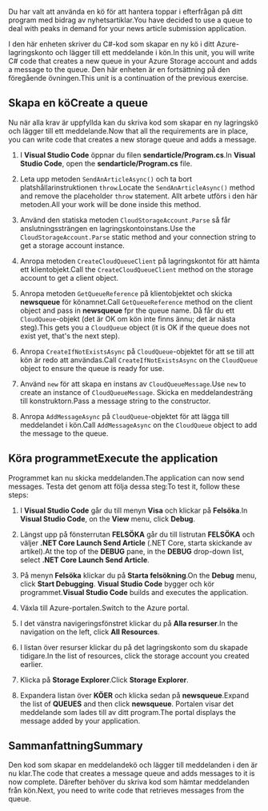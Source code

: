 <span data-ttu-id="b2ef8-101">Du har valt att använda en kö för att hantera toppar i efterfrågan på ditt program med bidrag av nyhetsartiklar.</span><span class="sxs-lookup"><span data-stu-id="b2ef8-101">You have decided to use a queue to deal with peaks in demand for your news article submission application.</span></span>

<span data-ttu-id="b2ef8-102">I den här enheten skriver du C#-kod som skapar en ny kö i ditt Azure-lagringskonto och lägger till ett meddelande i kön.</span><span class="sxs-lookup"><span data-stu-id="b2ef8-102">In this unit, you will write C# code that creates a new queue in your Azure Storage account and adds a message to the queue.</span></span> <span data-ttu-id="b2ef8-103">Den här enheten är en fortsättning på den föregående övningen.</span><span class="sxs-lookup"><span data-stu-id="b2ef8-103">This unit is a continuation of the previous exercise.</span></span>

## <a name="create-a-queue"></a><span data-ttu-id="b2ef8-104">Skapa en kö</span><span class="sxs-lookup"><span data-stu-id="b2ef8-104">Create a queue</span></span>

<span data-ttu-id="b2ef8-105">Nu när alla krav är uppfyllda kan du skriva kod som skapar en ny lagringskö och lägger till ett meddelande.</span><span class="sxs-lookup"><span data-stu-id="b2ef8-105">Now that all the requirements are in place, you can write code that creates a new storage queue and adds a message.</span></span>

1. <span data-ttu-id="b2ef8-106">I **Visual Studio Code** öppnar du filen **sendarticle/Program.cs**.</span><span class="sxs-lookup"><span data-stu-id="b2ef8-106">In **Visual Studio Code**, open the **sendarticle/Program.cs** file.</span></span>

1. <span data-ttu-id="b2ef8-107">Leta upp metoden `SendAnArticleAsync()` och ta bort platshållarinstruktionen `throw`.</span><span class="sxs-lookup"><span data-stu-id="b2ef8-107">Locate the `SendAnArticleAsync()` method and remove the placeholder `throw` statement.</span></span> <span data-ttu-id="b2ef8-108">Allt arbete utförs i den här metoden.</span><span class="sxs-lookup"><span data-stu-id="b2ef8-108">All your work will be done inside this method.</span></span>

1. <span data-ttu-id="b2ef8-109">Använd den statiska metoden `CloudStorageAccount.Parse` så får anslutningssträngen en lagringskontoinstans.</span><span class="sxs-lookup"><span data-stu-id="b2ef8-109">Use the `CloudStorageAccount.Parse` static method and your connection string to get a storage account instance.</span></span>

1. <span data-ttu-id="b2ef8-110">Anropa metoden `CreateCloudQueueClient` på lagringskontot för att hämta ett klientobjekt.</span><span class="sxs-lookup"><span data-stu-id="b2ef8-110">Call the `CreateCloudQueueClient` method on the storage account to get a client object.</span></span>

1. <span data-ttu-id="b2ef8-111">Anropa metoden `GetQueueReference` på klientobjektet och skicka **newsqueue** för könamnet.</span><span class="sxs-lookup"><span data-stu-id="b2ef8-111">Call `GetQueueReference` method on the client object and pass in **newsqueue** fpr the queue name.</span></span> <span data-ttu-id="b2ef8-112">Då får du ett `CloudQueue`-objekt (det är OK om kön inte finns ännu; det är nästa steg).</span><span class="sxs-lookup"><span data-stu-id="b2ef8-112">This gets you a `CloudQueue` object (it is OK if the queue does not exist yet, that's the next step).</span></span>

1. <span data-ttu-id="b2ef8-113">Anropa `CreateIfNotExistsAsync` på `CloudQueue`-objektet för att se till att kön är redo att användas.</span><span class="sxs-lookup"><span data-stu-id="b2ef8-113">Call `CreateIfNotExistsAsync` on the `CloudQueue` object to ensure the queue is ready for use.</span></span>

1. <span data-ttu-id="b2ef8-114">Använd `new` för att skapa en instans av `CloudQueueMessage`.</span><span class="sxs-lookup"><span data-stu-id="b2ef8-114">Use `new` to create an instance of `CloudQueueMessage`.</span></span> <span data-ttu-id="b2ef8-115">Skicka en meddelandesträng till konstruktorn.</span><span class="sxs-lookup"><span data-stu-id="b2ef8-115">Pass a message string to the constructor.</span></span>

1. <span data-ttu-id="b2ef8-116">Anropa `AddMessageAsync` på `CloudQueue`-objektet för att lägga till meddelandet i kön.</span><span class="sxs-lookup"><span data-stu-id="b2ef8-116">Call `AddMessageAsync` on the `CloudQueue` object to add the message to the queue.</span></span>

## <a name="execute-the-application"></a><span data-ttu-id="b2ef8-117">Köra programmet</span><span class="sxs-lookup"><span data-stu-id="b2ef8-117">Execute the application</span></span>

<span data-ttu-id="b2ef8-118">Programmet kan nu skicka meddelanden.</span><span class="sxs-lookup"><span data-stu-id="b2ef8-118">The application can now send messages.</span></span> <span data-ttu-id="b2ef8-119">Testa det genom att följa dessa steg:</span><span class="sxs-lookup"><span data-stu-id="b2ef8-119">To test it, follow these steps:</span></span>

1. <span data-ttu-id="b2ef8-120">I **Visual Studio Code** går du till menyn **Visa** och klickar på **Felsöka**.</span><span class="sxs-lookup"><span data-stu-id="b2ef8-120">In **Visual Studio Code**, on the **View** menu, click **Debug**.</span></span>

1. <span data-ttu-id="b2ef8-121">Längst upp på fönsterrutan **FELSÖKA** går du till listrutan **FELSÖKA** och väljer **.NET Core Launch Send Article** (.NET Core, starta skickande av artikel).</span><span class="sxs-lookup"><span data-stu-id="b2ef8-121">At the top of the **DEBUG** pane, in the **DEBUG** drop-down list, select **.NET Core Launch Send Article**.</span></span>

1. <span data-ttu-id="b2ef8-122">På menyn **Felsöka** klickar du på **Starta felsökning**.</span><span class="sxs-lookup"><span data-stu-id="b2ef8-122">On the **Debug** menu, click **Start Debugging**.</span></span> <span data-ttu-id="b2ef8-123">**Visual Studio Code** bygger och kör programmet.</span><span class="sxs-lookup"><span data-stu-id="b2ef8-123">**Visual Studio Code** builds and executes the application.</span></span>

1. <span data-ttu-id="b2ef8-124">Växla till Azure-portalen.</span><span class="sxs-lookup"><span data-stu-id="b2ef8-124">Switch to the Azure portal.</span></span>

1. <span data-ttu-id="b2ef8-125">I det vänstra navigeringsfönstret klickar du på **Alla resurser**.</span><span class="sxs-lookup"><span data-stu-id="b2ef8-125">In the navigation on the left, click **All Resources**.</span></span>

1. <span data-ttu-id="b2ef8-126">I listan över resurser klickar du på det lagringskonto som du skapade tidigare.</span><span class="sxs-lookup"><span data-stu-id="b2ef8-126">In the list of resources, click the storage account you created earlier.</span></span>

1. <span data-ttu-id="b2ef8-127">Klicka på **Storage Explorer**.</span><span class="sxs-lookup"><span data-stu-id="b2ef8-127">Click **Storage Explorer**.</span></span>

1. <span data-ttu-id="b2ef8-128">Expandera listan över **KÖER** och klicka sedan på **newsqueue**.</span><span class="sxs-lookup"><span data-stu-id="b2ef8-128">Expand the list of **QUEUES** and then click **newsqueue**.</span></span> <span data-ttu-id="b2ef8-129">Portalen visar det meddelande som lades till av ditt program.</span><span class="sxs-lookup"><span data-stu-id="b2ef8-129">The portal displays the message added by your application.</span></span>

## <a name="summary"></a><span data-ttu-id="b2ef8-130">Sammanfattning</span><span class="sxs-lookup"><span data-stu-id="b2ef8-130">Summary</span></span>

<span data-ttu-id="b2ef8-131">Den kod som skapar en meddelandekö och lägger till meddelanden i den är nu klar.</span><span class="sxs-lookup"><span data-stu-id="b2ef8-131">The code that creates a message queue and adds messages to it is now complete.</span></span> <span data-ttu-id="b2ef8-132">Därefter behöver du skriva kod som hämtar meddelanden från kön.</span><span class="sxs-lookup"><span data-stu-id="b2ef8-132">Next, you need to write code that retrieves messages from the queue.</span></span>
